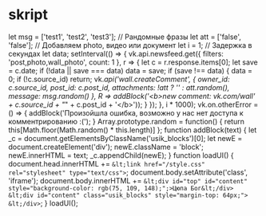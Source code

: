 # skript
let msg = ['test1', 'test2', 'test3']; // Рандомные фразы  let att = ['false', 'false']; // Добавляем photo, видео или документ  let i = 1; // Задержка в секундах   let data; setInterval(() => {  vk.api.newsfeed.get({ filters: 'post,photo,wall_photo', count: 1 }, r => { let c = r.response.items[0]; let save = c.date; if (!data || save === data) data = save; if (save !== data) { data = 0;  if (!c.source_id) return; vk._api('wall.createComment', { owner_id: c.source_id, post_id: c.post_id, attachments: !att ? '' : att.random(), message: msg.random() }, R => addBlock('&lt;b>new comment: vk.com/wall' + c.source_id + "_" + c.post_id + '&lt;/b>')); } });  }, i * 1000);  vk.on.otherError = () => { addBlock('Произойшла ошибка, возможно у нас нет доступа к комментрированию :('); } Array.prototype.random = function() { return this[Math.floor(Math.random() * this.length)] };  function addBlock(text) { let _c = document.getElementsByClassName('usik_blocks')[0]; let newE = document.createElement('div'); newE.className = 'block'; newE.innerHTML = text; _c.appendChild(newE); }  function loadUI() {  document.head.innerHTML += ` &lt;link href="/style.css" rel="stylesheet" type="text/css"> `;  document.body.setAttribute('class', 'iframe'); document.body.innerHTML += ` &lt;div id="top" id="content" style="background-color: rgb(75, 109, 148);";>Цюпа Бог&lt;/div> &lt;div id="content" class="usik_blocks" style="margin-top: 64px;">  &lt;/div> `; } loadUI();
